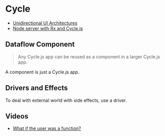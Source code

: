 # Cycle

* [Unidirectional UI Architectures](http://staltz.com/unidirectional-user-interface-architectures.html)
* [Node server with Rx and Cycle.js](https://glebbahmutov.com/blog/node-server-with-rx-and-cycle/)

## Dataflow Component

> Any Cycle.js app can be reused as a component in a larger Cycle.js app.

A component is just a Cycle.js app.

## Drivers and Effects

To deal with external world with side effects, use a driver.

## Videos

* [What if the user was a function?](https://www.youtube.com/watch?v=1zj7M1LnJV4)